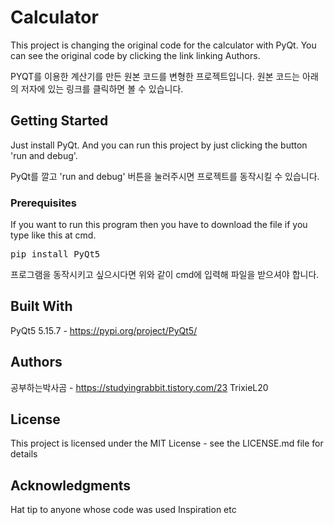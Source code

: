 # Calculator
This project is changing the original code for the calculator with PyQt.
You can see the original code by clicking the link linking Authors.

PYQT를 이용한 계산기를 만든 원본 코드를 변형한 프로젝트입니다.
원본 코드는 아래의 저자에 있는 링크를 클릭하면 볼 수 있습니다.

## Getting Started
Just install PyQt. And you can run this project by just clicking the button 'run and debug'.

PyQt를 깔고 'run and debug' 버튼을 눌러주시면 프로젝트를 동작시킬 수 있습니다.

### Prerequisites
If you want to run this program then you have to download the file if you type like this at cmd.
<pre>pip install PyQt5</pre>

프로그램을 동작시키고 싶으시다면 위와 같이 cmd에 입력해 파일을 받으셔야 합니다.

## Built With
PyQt5 5.15.7 - https://pypi.org/project/PyQt5/

## Authors
공부하는박사곰 - https://studyingrabbit.tistory.com/23
TrixieL20

## License
This project is licensed under the MIT License - see the LICENSE.md file for details

## Acknowledgments
Hat tip to anyone whose code was used
Inspiration
etc
